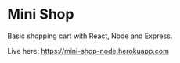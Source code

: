 # Mini Shop

Basic shopping cart with React, Node and Express.

Live here: https://mini-shop-node.herokuapp.com
